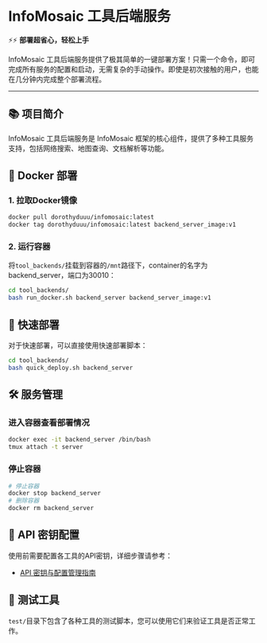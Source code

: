 # InfoMosaic 工具后端服务

⚡⚡ **部署超省心，轻松上手**

InfoMosaic 工具后端服务提供了极其简单的一键部署方案！只需一个命令，即可完成所有服务的配置和启动，无需复杂的手动操作。即使是初次接触的用户，也能在几分钟内完成整个部署流程。

---

## 📚 项目简介

InfoMosaic 工具后端服务是 InfoMosaic 框架的核心组件，提供了多种工具服务支持，包括网络搜索、地图查询、文档解析等功能。

## 🐳 Docker 部署

### 1. 拉取Docker镜像

```bash
docker pull dorothyduuu/infomosaic:latest
docker tag dorothyduuu/infomosaic:latest backend_server_image:v1
```

### 2. 运行容器

将`tool_backends/`挂载到容器的`/mnt`路径下，container的名字为backend_server，端口为30010：

```bash
cd tool_backends/
bash run_docker.sh backend_server backend_server_image:v1
```

## 🚀 快速部署

对于快速部署，可以直接使用快速部署脚本：

```bash
cd tool_backends/
bash quick_deploy.sh backend_server
```

## 🛠️ 服务管理

### 进入容器查看部署情况

```bash
docker exec -it backend_server /bin/bash
tmux attach -t server
```

### 停止容器

```bash
# 停止容器
docker stop backend_server
# 删除容器
docker rm backend_server
```

## 🔑 API 密钥配置

使用前需要配置各工具的API密钥，详细步骤请参考：

- [API 密钥与配置管理指南](MCP/README_API_KEYS_ZH.md)

## 🧪 测试工具

`test/`目录下包含了各种工具的测试脚本，您可以使用它们来验证工具是否正常工作。